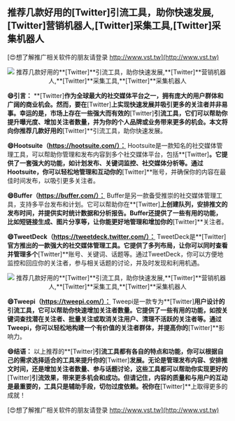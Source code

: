 ## **推荐几款好用的**[Twitter]**引流工具，助你快速发展,**[Twitter]**营销机器人,**[Twitter]**采集工具,**[Twitter]**采集机器人**

[😍想了解推广相关软件的朋友请登录 http://www.vst.tw](http://www.vst.tw)

 <center><img src="https://vst.tw/MP4/tuiguang/png/2.png" alt="推荐几款好用的**[Twitter]**引流工具，助你快速发展,**[Twitter]**营销机器人,**[Twitter]**采集工具,**[Twitter]**采集机器人"></center>

**😄引言：**
**[Twitter]**作为全球最大的社交媒体平台之一，拥有庞大的用户群体和广阔的商业机会。然而，要在**[Twitter]**上实现快速发展并吸引更多的关注者并非易事。幸运的是，市场上存在一些强大而有效的**[Twitter]**引流工具，它们可以帮助你提升曝光度、增加关注者数量，并为你的个人品牌或业务带来更多的机会。本文将向你推荐几款好用的**[Twitter]**引流工具，助你快速发展。

**😄Hootsuite（https://hootsuite.com/）：**
Hootsuite是一款知名的社交媒体管理工具，可以帮助你管理和发布内容到多个社交媒体平台，包括**[Twitter]**。它提供了一套强大的功能，如计划发布、关键词监控、社交媒体分析等。通过Hootsuite，你可以轻松地管理和互动你的**[Twitter]**账号，并确保你的内容在最佳时间发布，以吸引更多关注者。

**😄Buffer（https://buffer.com/）：**
Buffer是另一款备受推崇的社交媒体管理工具，支持多平台发布和计划。它可以帮助你在**[Twitter]**上创建队列，安排推文的发布时间，并提供实时统计数据和分析报告。Buffer还提供了一些有用的功能，比如短链接生成、图片分享等，让你能更好地管理和增加你的**[Twitter]**关注者。

**😄TweetDeck（https://tweetdeck.twitter.com/）：**
TweetDeck是**[Twitter]**官方推出的一款强大的社交媒体管理工具。它提供了多列布局，让你可以同时查看并管理多个**[Twitter]**账号、关键词、话题等。通过TweetDeck，你可以方便地监控和回应你的关注者，参与相关话题的讨论，并及时发现和利用机遇。

 <center><img src="https://vst.tw/MP4/tuiguang/png/5.png" alt="推荐几款好用的**[Twitter]**引流工具，助你快速发展,**[Twitter]**营销机器人,**[Twitter]**采集工具,**[Twitter]**采集机器人"></center>

**😄Tweepi（https://tweepi.com/）：**
Tweepi是一款专为**[Twitter]**用户设计的引流工具，它可以帮助你快速增加关注者数量。它提供了一些有用的功能，如按关键词查找潜在关注者、批量关注或取消关注用户、清理不活跃的关注者等。通过Tweepi，你可以轻松地构建一个有价值的关注者群体，并提高你的**[Twitter]**影响力。

**😄结语：**
以上推荐的**[Twitter]**引流工具都有各自的特点和功能，你可以根据自己的需求选择适合的工具来提升你的**[Twitter]**发展。无论是管理发布内容、安排推文时间，还是增加关注者数量、参与话题讨论，这些工具都可以帮助你实现更好的**[Twitter]**引流效果，带来更多机会和成功。但请记住，内容的质量和与用户的互动是最重要的，工具只是辅助手段，切勿过度依赖。祝你在**[Twitter]**上取得更多的成就！

[😍想了解推广相关软件的朋友请登录 http://www.vst.tw](http://www.vst.tw)



